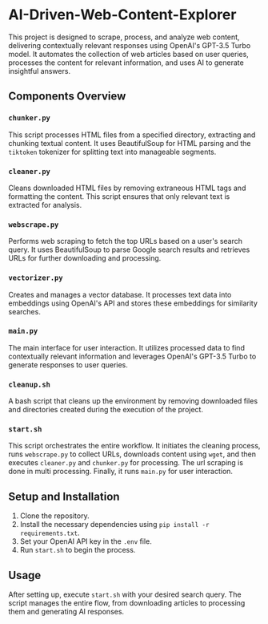 # AI-Driven-Web-Content-Explorer

This project is designed to scrape, process, and analyze web content, delivering contextually relevant responses using OpenAI's GPT-3.5 Turbo model. It automates the collection of web articles based on user queries, processes the content for relevant information, and uses AI to generate insightful answers.

## Components Overview

### `chunker.py`

This script processes HTML files from a specified directory, extracting and chunking textual content. It uses BeautifulSoup for HTML parsing and the `tiktoken` tokenizer for splitting text into manageable segments.

### `cleaner.py`

Cleans downloaded HTML files by removing extraneous HTML tags and formatting the content. This script ensures that only relevant text is extracted for analysis.

### `webscrape.py`

Performs web scraping to fetch the top URLs based on a user's search query. It uses BeautifulSoup to parse Google search results and retrieves URLs for further downloading and processing.

### `vectorizer.py`

Creates and manages a vector database. It processes text data into embeddings using OpenAI's API and stores these embeddings for similarity searches.

### `main.py`

The main interface for user interaction. It utilizes processed data to find contextually relevant information and leverages OpenAI's GPT-3.5 Turbo to generate responses to user queries.

### `cleanup.sh`

A bash script that cleans up the environment by removing downloaded files and directories created during the execution of the project.

### `start.sh`

This script orchestrates the entire workflow. It initiates the cleaning process, runs `webscrape.py` to collect URLs, downloads content using `wget`, and then executes `cleaner.py` and `chunker.py` for processing. The url scraping is done in multi processing. Finally, it runs `main.py` for user interaction.

## Setup and Installation

1. Clone the repository.
2. Install the necessary dependencies using `pip install -r requirements.txt`.
3. Set your OpenAI API key in the `.env` file.
4. Run `start.sh` to begin the process.

## Usage

After setting up, execute `start.sh` with your desired search query. The script manages the entire flow, from downloading articles to processing them and generating AI responses.

